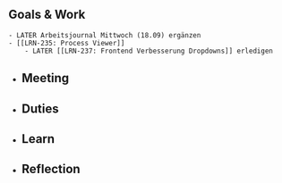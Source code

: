 ## Goals & Work
	- LATER Arbeitsjournal Mittwoch (18.09) ergänzen
	- [[LRN-235: Process Viewer]]
		- LATER [[LRN-237: Frontend Verbesserung Dropdowns]] erledigen
- ## Meeting
- ## Duties
- ## Learn
- ## Reflection